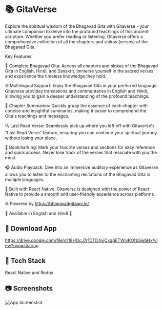 
# 📚 GitaVerse


Explore the spiritual wisdom of the Bhagavad Gita with Gitaverse - your ultimate companion to delve into the profound teachings of this ancient scripture. Whether you prefer reading or listening, Gitaverse offers a comprehensive collection of all the chapters and slokas (verses) of the Bhagavad Gita.

Key Features:

📖 Complete Bhagavad Gita: Access all chapters and slokas of the Bhagavad Gita in English, Hindi, and Sanskrit. Immerse yourself in the sacred verses and experience the timeless knowledge they hold.

🌐 Multilingual Support: Enjoy the Bhagavad Gita in your preferred language. Gitaverse provides translations and commentaries in English and Hindi, allowing you to gain a deeper understanding of the profound teachings.

📜 Chapter Summaries: Quickly grasp the essence of each chapter with concise and insightful summaries, making it easier to comprehend the Gita's teachings and messages.

🔍 Last Read Verse: Seamlessly pick up where you left off with Gitaverse's "Last Read Verse" feature, ensuring you can continue your spiritual journey without losing your place.

🔖 Bookmarking: Mark your favorite verses and sections for easy reference and quick access. Never lose track of the verses that resonate with you the most.

🎧 Audio Playback: Dive into an immersive auditory experience as Gitaverse allows you to listen to the enchanting recitations of the Bhagavad Gita in multiple languages.

📱 Built with React Native: Gitaverse is designed with the power of React Native to provide a smooth and user-friendly experience across platforms.

🌐 Powered by https://bhagavadgitaapi.in/


🌟 Available in English and Hindi 🌟



## 🚀 Download App

https://drive.google.com/file/d/18HOcJ7r1DTD4vjCxgqETWlyKOfbSwbHx/view?usp=sharing


## 🚧 Tech Stack

React Native and Redux

## 📷 Screenshots

![App Screenshot](https://res.cloudinary.com/dqrjubxh3/image/upload/v1690006388/Portfolio%20Data/Untitled_design_m0uvnf.png)




